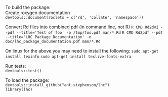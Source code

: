 To build the package:  
Create roxygen documentation  
`devtools::document(roclets = c('rd', 'collate', 'namespace'))`

Convert Rd files into combined pdf (in command line, not R)
`R CMD Rd2dvi --pdf --title='Test of foo' -o /tmp/foo.pdf man/*.Rd`
`R CMD Rd2pdf --pdf --title='LHC Package Documentation' -o doc/lhc_package_documentation.pdf man/*.Rd`

On linux for the above you may need to install the following:
`sudo apt-get install texinfo`
`sudo apt-get install texlive-fonts-extra`

Run tests:  
`devtools::test()`  

To load the package:  
`devtools::install_github("ant-stephenson/lhc")`  
`library(lhc)`  


